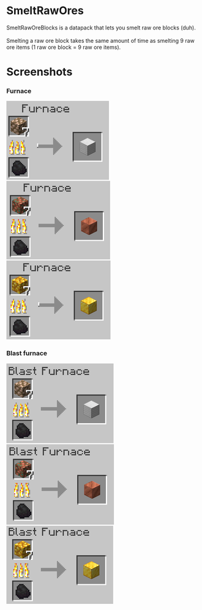 # SmeltRawOres
SmeltRawOreBlocks is a datapack that lets you smelt raw ore blocks (duh).
<br>
<br>
Smelting a raw ore block takes the same amount of time as smelting 9 raw ore items (1 raw ore block = 9 raw ore items).

# Screenshots
### Furnace
![Raw iron block in furnace](screenshots/iron_furnace.png)
![Raw copper block in furnace](screenshots/copper_furnace.png)
![Raw gold block in furnace](screenshots/gold_furnace.png)
### Blast furnace
![Raw iron block in blast furnace](screenshots/iron_blast_furnace.png)
![Raw copper block in blast furnace](screenshots/copper_blast_furnace.png)
![Raw gold block in blast furnace](screenshots/gold_blast_furnace.png)
